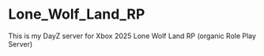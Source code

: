 # Lone_Wolf_Land_RP
This is my DayZ server for Xbox 2025 Lone Wolf Land RP (organic Role Play Server)
